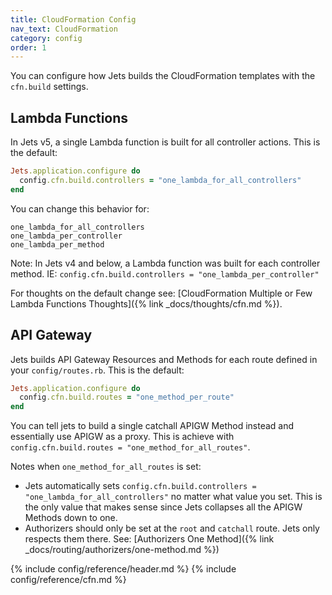 ```yaml
---
title: CloudFormation Config
nav_text: CloudFormation
category: config
order: 1
---
```


You can configure how Jets builds the CloudFormation templates with the `cfn.build` settings.

## Lambda Functions

In Jets v5, a single Lambda function is built for all controller actions.  This is the default:

```ruby
Jets.application.configure do
  config.cfn.build.controllers = "one_lambda_for_all_controllers"
end
```

You can change this behavior for:

    one_lambda_for_all_controllers
    one_lambda_per_controller
    one_lambda_per_method

Note: In Jets v4 and below, a Lambda function was built for each controller method. IE: `config.cfn.build.controllers = "one_lambda_per_controller"`

For thoughts on the default change see: [CloudFormation Multiple or Few Lambda Functions Thoughts]({% link _docs/thoughts/cfn.md %}).

## API Gateway

Jets builds API Gateway Resources and Methods for each route defined in your `config/routes.rb`. This is the default:

```ruby
Jets.application.configure do
  config.cfn.build.routes = "one_method_per_route"
end
```

You can tell jets to build a single catchall APIGW Method instead and essentially use APIGW as a proxy. This is achieve with `config.cfn.build.routes = "one_method_for_all_routes"`.

Notes when `one_method_for_all_routes` is set:

* Jets automatically sets `config.cfn.build.controllers = "one_lambda_for_all_controllers"` no matter what value you set. This is the only value that makes sense since Jets collapses all the APIGW Methods down to one.
* Authorizers should only be set at the `root` and `catchall` route. Jets only respects them there. See: [Authorizers One Method]({% link _docs/routing/authorizers/one-method.md %})

{% include config/reference/header.md %}
{% include config/reference/cfn.md %}
